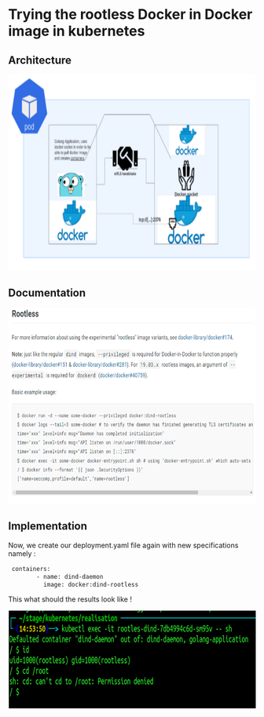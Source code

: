 # Trying the rootless Docker in Docker image in kubernetes

## Architecture

<p align="center">
<img src="https://github.com/khalilsellamii/dind_k8s/blob/main/mtls_app/Screenshot%202023-08-15%20113901.png" alt="Alt text" width="650" height="400">
</p>  

## Documentation

<p align="center">
<img src="https://github.com/khalilsellamii/dind_k8s/blob/main/rootles-dind/image.png" alt="Alt text" width="650" height="400">
</p>  


## Implementation

Now, we create our deployment.yaml file again with new specifications namely :

```
 containers:
        - name: dind-daemon
          image: docker:dind-rootless
```

This what should the results look like ! 

<p align="center">
<img src="https://github.com/khalilsellamii/dind_k8s/blob/main/rootles-dind/e.png" alt="Alt text" width="750" height="200">
</p>  
